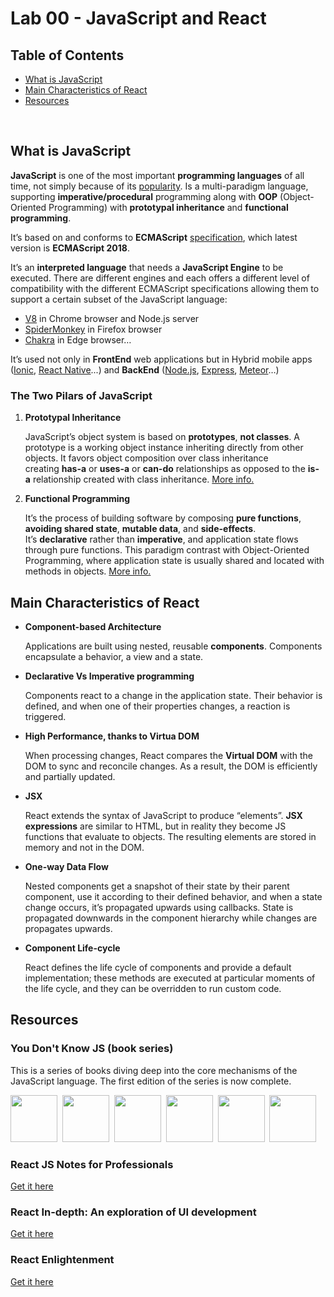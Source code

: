 
# Lab 00 - JavaScript and React

## Table of Contents

- [What is JavaScript](#what-is-javascript)
- [Main Characteristics of React](#main-characteristics-of-react)
- [Resources](#resources)

<br/>  

## What is JavaScript 

**JavaScript** is one of the most important **programming languages** of all time, not simply because of its [popularity](https://www.tiobe.com/tiobe-index). 
Is a multi-paradigm language, supporting **imperative/procedural** programming along with **OOP** (Object-Oriented Programming) with **prototypal inheritance** and **functional programming**.
 
It’s based on and conforms to **ECMAScript** [specification](https://www.ecma-international.org/publications/files/ECMA-ST/Ecma-262.pdf), which latest version is **ECMAScript 2018**.

It’s an **interpreted language** that needs a **JavaScript Engine** to be executed. There are different engines and each offers a different level of compatibility with the different ECMAScript specifications allowing them to support a certain subset of the JavaScript language:
* [V8](https://developers.google.com/v8/) in Chrome browser and Node.js server
* [SpiderMonkey](https://developer.mozilla.org/en-US/docs/Mozilla/Projects/SpiderMonkey) in Firefox browser
* [Chakra](https://github.com/Microsoft/ChakraCore) in Edge browser…

It’s used not only in **FrontEnd** web applications but in Hybrid mobile apps ([Ionic](https://ionicframework.com/), [React Native](http://www.reactnative.com/)...) and **BackEnd** ([Node.js](https://nodejs.org/), [Express](https://www.express.com/), [Meteor](https://www.meteor.com/)…)


### The Two Pilars of JavaScript

1. **Prototypal Inheritance**

    JavaScript’s object system is based on **prototypes**, **not classes**. A prototype is a working object instance inheriting directly from other objects.
    It favors object composition over class inheritance creating **has-a** or **uses-a** or **can-do** relationships as opposed to the **is-a** relationship created with class inheritance.
    [More info.](https://medium.com/javascript-scene/master-the-javascript-interview-what-s-the-difference-between-class-prototypal-inheritance-e4cd0a7562e9)


2. **Functional Programming**

    It’s the process of building software by composing **pure functions**, **avoiding shared state**, **mutable data**, and **side-effects**. 
    It’s **declarative** rather than **imperative**, and application state flows through pure functions. This paradigm contrast with Object-Oriented Programming, where application state is usually shared and located with methods in objects.
    [More info.](https://medium.com/javascript-scene/master-the-javascript-interview-what-is-functional-programming-7f218c68b3a0)


## Main Characteristics of React

* **Component-based Architecture**
    
    Applications are built using nested, reusable **components**. Components encapsulate a behavior, a view and a state.

* **Declarative Vs Imperative programming**
    
    Components react to a change in the application state. Their behavior is defined, and when one of their properties changes, a reaction is triggered.

* **High Performance, thanks to Virtua DOM**
    
    When processing changes, React compares the **Virtual DOM** with the DOM to sync and reconcile changes. As a result, the DOM is efficiently and partially updated.

* **JSX**
    
    React extends the syntax of JavaScript to produce “elements”. **JSX expressions** are similar to HTML, but in reality they become JS functions that evaluate to objects. The resulting elements are stored in memory and not in the DOM.

* **One-way Data Flow**
    
    Nested components get a snapshot of their state by their parent component, use it according to their defined behavior, and when a state change occurs, it’s propagated upwards using callbacks.
    State is propagated downwards in the component hierarchy while changes are propagates upwards.

* **Component Life-cycle**
    
    React defines the life cycle of components and provide a default implementation; these methods are executed at particular moments of the life cycle, and they can be overridden to run custom code.


## Resources

### You Don't Know JS (book series)

This is a series of books diving deep into the core mechanisms of the JavaScript language. The first edition of the series is now complete.

<a href="http://www.ebooks.com/1993212/you-don-t-know-js-up-going/simpson-kyle/"><img src="up %26 going/cover.jpg" width="75"></a>&nbsp;
<a href="http://www.ebooks.com/1647631/you-don-t-know-js-scope-closures/simpson-kyle/"><img src="scope %26 closures/cover.jpg" width="75"></a>&nbsp;
<a href="http://www.ebooks.com/1734321/you-don-t-know-js-this-object-prototypes/simpson-kyle/"><img src="this %26 object prototypes/cover.jpg" width="75"></a>&nbsp;
<a href="http://www.ebooks.com/1935541/you-don-t-know-js-types-grammar/simpson-kyle/"><img src="types %26 grammar/cover.jpg" width="75"></a>&nbsp;
<a href="http://www.ebooks.com/1977375/you-don-t-know-js-async-performance/simpson-kyle/"><img src="async %26 performance/cover.jpg" width="75"></a>&nbsp;
<a href="http://www.ebooks.com/2481820/you-don-t-know-js-es6-beyond/simpson-kyle/"><img src="es6 %26 beyond/cover.jpg" width="75"></a>

### React JS Notes for Professionals
[Get it here](https://goalkicker.com/ReactJSBook/)

### React In-depth: An exploration of UI development 
[Get it here](https://www.gitbook.com/download/pdf/book/developmentarc/react-indepth)

### React Enlightenment
[Get it here](https://www.gitbook.com/download/pdf/book/frontendmasters/react-enlightenment)

